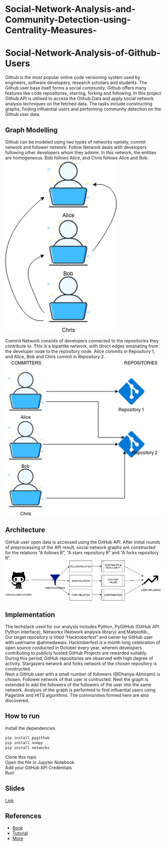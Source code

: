 # Social-Network-Analysis-and-Community-Detection-using-Centrality-Measures-
# Social-Network-Analysis-of-Github-Users

Github is the most popular online code versioning system used by engineers, software developers, research scholars and students. The Github user base itself forms a social community. Github offers many features like code repositories, starring, forking and following. In this project Github API is utilised to access the Github Data and apply social network analysis techniques on the fetched data. The tasks include constructing graphs, finding influential users and performing community detection on the Github user data.
## Graph Modelling
Github can be modeled using two types of networks namely, commit network and follower network.
Follow Network deals with developers following other developers whom they admire. In this network, the entities are homogeneous. Bob follows Alice, and Chris follows Alice and Bob. <br>
![alt tag](https://github.com/Dhanya-Abhirami/Social-Network-Analysis-of-Github-Users/blob/master/follow_network.png)

Commit Network consists of developers connected to the repositories they contribute to. This is a bipartite network, with direct edges emanating from the developer node to the repository node. Alice commits in Repository 1, and Alice, Bob and Chris commit in Repository 2. <br>
![alt_tag](https://github.com/Dhanya-Abhirami/Social-Network-Analysis-of-Github-Users/blob/master/commit_network.png)

## Architecture
GitHub user open data is accessed using the GitHub API. After initial rounds of preprocessing of the API result, social network graphs are constructed for the relations “A follows B”, “A stars repository R” and “A forks repository R”. <br>
![alt_tag](https://github.com/Dhanya-Abhirami/Social-Network-Analysis-of-Github-Users/blob/master/architecture.png)
## Implementation
The techstack used for our analysis includes Python, PyGitHub (GitHub API Python interface), Networkx (Network analysis library) and Matplotlib.,<br>
Our target repository is titled “Hacktoberfest” and owner by GitHub user with username @ahmedawais. Hacktoberfest is a month long celebration of open source conducted in October every year, wherein developers contributing to publicly hosted GitHub Projects are rewarded suitably. During this period, GitHub repositories are observed with high degree of activity.
Stargazers network and forks network of the chosen repository is constructed. <br>
Next a GitHub user with a small number of followers (@Dhanya-Abhirami) is chosen. Follower network of that user is contructed. Next the graph is extended to add the followers of the followers of the user into the same network. Analysis of the graph is performed to find influential users using Pagerank and HITS algorithms. The communities formed here are also discovered.
## How to run
Install the dependencies
```
pip install pygithub
pip install numpy
pip install networkx
```
Clone this repo<br>
Open the file in Jupyter Notebook <br>
Add your GitHub API Credentials <br>
Run!
## Slides
[Link](https://docs.google.com/presentation/d/1gB43G8lETkf4Q4_fa55rDbmDpxyiIafdz2MVHtCwS9s/edit?usp=sharing)
## References
* [Book](https://www.oreilly.com/library/view/mining-the-social/9781449368180/ch07.html)
* [Tutorial](https://chase-seibert.github.io/blog/2016/07/22/pygithub-examples.html)
* [More](https://github.com/ericmjl/Network-Analysis-Made-Simple?files=1)
